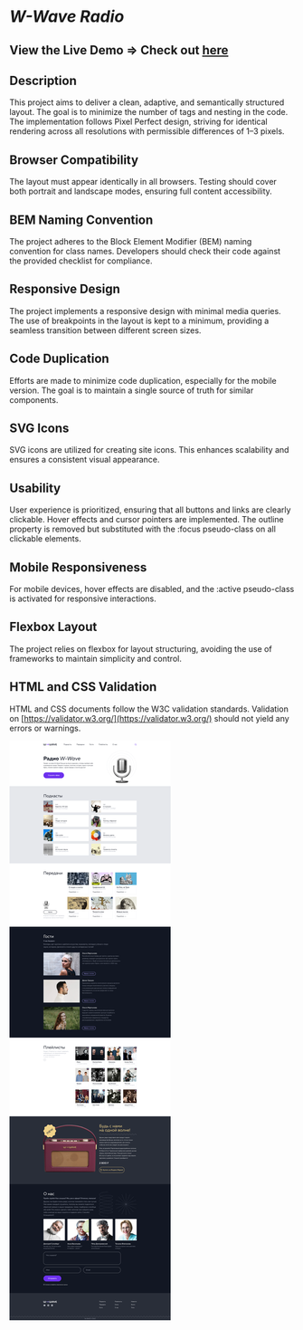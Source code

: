 # *W-Wave Radio*

## View the Live Demo => Check out [here](tolkynbayeva.github.io/wave/)

## Description

This project aims to deliver a clean, adaptive, and semantically structured layout. The goal is to minimize the number of tags and nesting in the code. The implementation follows Pixel Perfect design, striving for identical rendering across all resolutions with permissible differences of 1–3 pixels.

## Browser Compatibility

The layout must appear identically in all browsers. Testing should cover both portrait and landscape modes, ensuring full content accessibility.

## BEM Naming Convention

The project adheres to the Block Element Modifier (BEM) naming convention for class names. Developers should check their code against the provided checklist for compliance.

## Responsive Design

The project implements a responsive design with minimal media queries. The use of breakpoints in the layout is kept to a minimum, providing a seamless transition between different screen sizes.

## Code Duplication

Efforts are made to minimize code duplication, especially for the mobile version. The goal is to maintain a single source of truth for similar components.

## SVG Icons

SVG icons are utilized for creating site icons. This enhances scalability and ensures a consistent visual appearance.

## Usability

User experience is prioritized, ensuring that all buttons and links are clearly clickable. Hover effects and cursor pointers are implemented. The outline property is removed but substituted with the :focus pseudo-class on all clickable elements.

## Mobile Responsiveness

For mobile devices, hover effects are disabled, and the :active pseudo-class is activated for responsive interactions.

## Flexbox Layout

The project relies on flexbox for layout structuring, avoiding the use of frameworks to maintain simplicity and control.

## HTML and CSS Validation

HTML and CSS documents follow the W3C validation standards. Validation on [https://validator.w3.org/](https://validator.w3.org/) should not yield any errors or warnings.

![Radio W-Wave](img/Desktop.png)